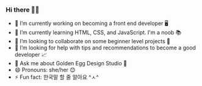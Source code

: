 ### Hi there 👋🏽

- 🔭 I’m currently working on becoming a front end developer 🖥
- 🌱 I’m currently learning HTML, CSS, and JavaScript.  I'm a noob 📚
- 👯 I’m looking to collaborate on some beginner level projects 🧸
- 🤔 I’m looking for help with tips and recommendations to become a good developer 📈
- 💬 Ask me about Golden Egg Design Studio 📐
- 😄 Pronouns: she/her 😊
- ⚡ Fun fact: 한국말 할 줄 알아요 ^ㅅ^

